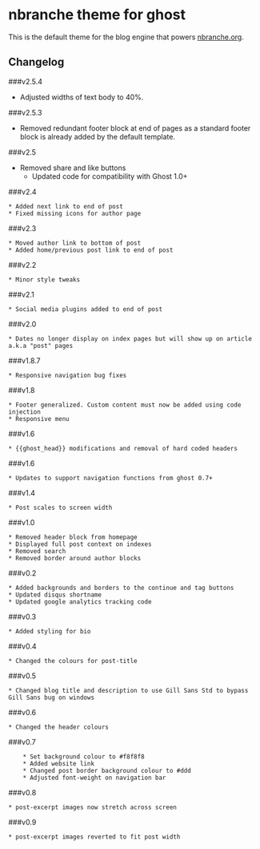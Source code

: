 # nbranche theme for ghost

This is the default theme for the blog engine that powers [nbranche.org](http://nbranche.org).

## Changelog

###v2.5.4
  * Adjusted widths of text body to 40%.

###v2.5.3
  * Removed redundant footer block at end of pages as a standard footer block is already added by the default template.

###v2.5

  * Removed share and like buttons
	* Updated code for compatibility with Ghost 1.0+

###v2.4

	* Added next link to end of post
	* Fixed missing icons for author page

###v2.3

	* Moved author link to bottom of post
	* Added home/previous post link to end of post

###v2.2

	* Minor style tweaks

###v2.1

	* Social media plugins added to end of post

###v2.0

	* Dates no longer display on index pages but will show up on article a.k.a "post" pages

###v1.8.7

	* Responsive navigation bug fixes

###v1.8

	* Footer generalized. Custom content must now be added using code injection
	* Responsive menu

###v1.6

	* {{ghost_head}} modifications and removal of hard coded headers

###v1.6

	* Updates to support navigation functions from ghost 0.7+

###v1.4

	* Post scales to screen width

###v1.0

	* Removed header block from homepage
	* Displayed full post context on indexes
	* Removed search
	* Removed border around author blocks

###v0.2

	* Added backgrounds and borders to the continue and tag buttons
	* Updated disqus shortname
	* Updated google analytics tracking code

###v0.3

	* Added styling for bio

###v0.4

	* Changed the colours for post-title

###v0.5

	* Changed blog title and description to use Gill Sans Std to bypass Gill Sans bug on windows

###v0.6

	* Changed the header colours

###v0.7

        * Set background colour to #f8f8f8
        * Added website link
        * Changed post border background colour to #ddd
        * Adjusted font-weight on navigation bar

###v0.8

    * post-excerpt images now stretch across screen

###v0.9

    * post-excerpt images reverted to fit post width
